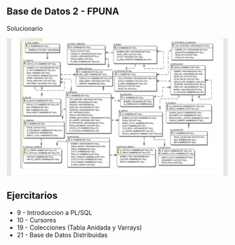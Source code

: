 ## Base de Datos 2 - FPUNA ##

Solucionario

<img src="SCHEMA.png" wdth="100%">

## Ejercitarios ##
 * 9 - Introduccion a PL/SQL 
 * 10 - Cursores
 * 19 - Colecciones (Tabla Anidada y Varrays)
 * 21 - Base de Datos Distribuidas